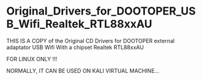 # Original_Drivers_for_DOOTOPER_USB_Wifi_Realtek_RTL88xxAU
THIS IS A COPY of the Original CD Drivers for DOOTOPER external adaptator USB Wifi With a chipset Realtek RTL88xxAU

FOR LINUX ONLY !!!

NORMALLY, IT CAN BE USED ON KALI VIRTUAL MACHINE...
